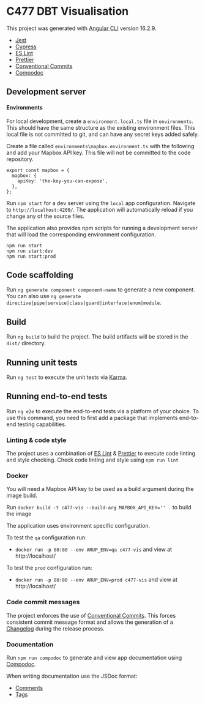 # C477 DBT Visualisation

This project was generated with [Angular CLI](https://github.com/angular/angular-cli) version 16.2.9.

- [Jest](https://jestjs.io/)
- [Cypress](https://cypress.io/)
- [ES Lint](https://eslint.org)
- [Prettier](https://prettier.io)
- [Conventional Commits](https://www.conventionalcommits.org/en/v1.0.0/#summary)
- [Compodoc](https://compodoc.app/)

## Development server

#### Environments

For local development, create a `environment.local.ts` file in `environments`. This should have the same structure as the existing environment files. This local file is not committed to git, and can have any secret keys added safely.

Create a file called `environments\mapbox.environment.ts` with the following and add your Mapbox API key. This file will not be committed to the code repository.

```
export const mapbox = {
  mapbox: {
    apiKey: 'the-key-you-can-expose',
  },
};
```

Run `npm start` for a dev server using the `local` app configuration. Navigate to `http://localhost:4200/`. The application will automatically reload if you change any of the source files.

The application also provides npm scripts for running a development server that will load the corresponding environment configuration.

```npm
npm run start
npm run start:dev
npm run start:prod
```

## Code scaffolding

Run `ng generate component component-name` to generate a new component. You can also use `ng generate directive|pipe|service|class|guard|interface|enum|module`.

## Build

Run `ng build` to build the project. The build artifacts will be stored in the `dist/` directory.

## Running unit tests

Run `ng test` to execute the unit tests via [Karma](https://karma-runner.github.io).

## Running end-to-end tests

Run `ng e2e` to execute the end-to-end tests via a platform of your choice. To use this command, you need to first add a package that implements end-to-end testing capabilities.

### Linting & code style

The project uses a combination of [ES Lint](https://eslint.org) & [Prettier](https://prettier.io) to execute code
linting and style checking. Check code linting and style using `npm run lint`

### Docker

You will need a Mapbox API key to be used as a build argument during the image build.

Run `docker build -t c477-vis --build-arg MAPBOX_API_KEY='' .` to build the image

The application uses environment specific configuration.

To test the `qa` configuration run:

- `docker run -p 80:80 --env ARUP_ENV=qa c477-vis` and view at http://localhost/

To test the `prod` configuration run:

- `docker run -p 80:80 --env ARUP_ENV=prod c477-vis` and view at http://localhost/

### Code commit messages

The project enforces the use of [Conventional Commits](https://www.conventionalcommits.org/en/v1.0.0/#summary). This forces consistent commit message format and allows the generation of a [Changelog](./CHANGELOG.md) during the release process.

### Documentation

Run `npm run compodoc` to generate and view app documentation using [Compodoc](https://compodoc.app/).

When writing documentation use the JSDoc format:

- [Comments](https://compodoc.app/guides/comments.html)
- [Tags](https://compodoc.app/guides/jsdoc-tags.html)
